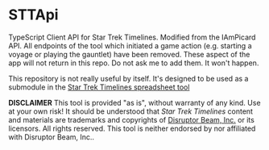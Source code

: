 # STTApi
TypeScript Client API for Star Trek Timelines. Modified from the IAmPicard API.  All endpoints of the tool which initiated a game action (e.g. starting a voyage or playing the gauntlet) have been removed.  These aspect of the app will not return in this repo.  Do not ask me to add them.  It won't happen.

This repository is not really useful by itself. It's designed to be used as a submodule in the [Star Trek Timelines spreadsheet tool](https://github.com/iamtosk/StarTrekTimelinesSpreadsheet)

**DISCLAIMER** This tool is provided "as is", without warranty of any kind. Use at your own risk!
It should be understood that *Star Trek Timelines* content and materials are trademarks and copyrights of [Disruptor Beam, Inc.](https://www.disruptorbeam.com/tos/) or its licensors. All rights reserved. This tool is neither endorsed by nor affiliated with Disruptor Beam, Inc..
